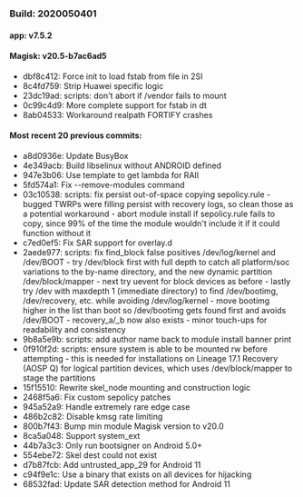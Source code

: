### Build: 2020050401
#### app: v7.5.2
#### Magisk: v20.5-b7ac6ad5

- dbf8c412: Force init to load fstab from file in 2SI
- 8c4fd759: Strip Huawei specific logic
- 23dc19ad: scripts: don't abort if /vendor fails to mount
- 0c99c4d9: More complete support for fstab in dt
- 8ab04533: Workaround realpath FORTIFY crashes

#### Most recent 20 previous commits:

- a8d0936e: Update BusyBox
- 4e349acb: Build libselinux without ANDROID defined
- 947e3b06: Use template to get lambda for RAII
- 5fd574a1: Fix --remove-modules command
- 03c10538: scripts: fix persist out-of-space copying sepolicy.rule - bugged TWRPs were filling persist with recovery logs, so clean those as a potential workaround - abort module install if sepolicy.rule fails to copy, since 99% of the time the module wouldn't include it if it could function without it
- c7ed0ef5: Fix SAR support for overlay.d
- 2aede977: scripts: fix find_block false positives /dev/log/kernel and /dev/BOOT - try /dev/block first with full depth to catch all platform/soc variations to the by-name directory, and the new dynamic partition /dev/block/mapper - next try uevent for block devices as before - lastly try /dev with maxdepth 1 (immediate directory) to find /dev/bootimg, /dev/recovery, etc. while avoiding /dev/log/kernel - move bootimg higher in the list than boot so /dev/bootimg gets found first and avoids /dev/BOOT - recovery_a/_b now also exists - minor touch-ups for readability and consistency
- 9b8a5e9b: scripts: add author name back to module install banner print
- 0f910f2d: scripts: ensure system is able to be mounted rw before attempting - this is needed for installations on Lineage 17.1 Recovery (AOSP Q) for logical partition devices, which uses /dev/block/mapper to stage the partitions
- 15f15510: Rewrite skel_node mounting and construction logic
- 2468f5a6: Fix custom sepolicy patches
- 945a52a9: Handle extremely rare edge case
- 486b2c82: Disable kmsg rate limiting
- 800b7f43: Bump min module Magisk version to v20.0
- 8ca5a048: Support system_ext
- 44b7a3c3: Only run bootsigner on Android 5.0+
- 554ebe72: Skel dest could not exist
- d7b87fcb: Add untrusted_app_29 for Android 11
- c94f9e1c: Use a binary that exists on all devices for hijacking
- 68532fad: Update SAR detection method for Android 11
